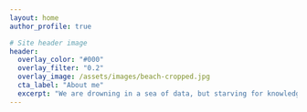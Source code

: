 ```yaml
---
layout: home
author_profile: true

# Site header image
header:
  overlay_color: "#000"
  overlay_filter: "0.2"
  overlay_image: /assets/images/beach-cropped.jpg
  cta_label: "About me"
  excerpt: "We are drowning in a sea of data, but starving for knowledge"
---
```

